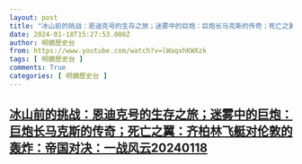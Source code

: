 ```yaml
---
layout: post
title: "冰山前的挑战：恩迪克号的生存之旅；迷雾中的巨炮：巨炮长马克斯的传奇；死亡之翼：齐柏林飞艇对伦敦的轰炸：帝国对决：一战风云20240118"
date: 2024-01-18T15:27:53.000Z
author: 明鏡歷史台
from: https://www.youtube.com/watch?v=lWaqxhKWXzk
tags: [ 明鏡歷史台 ]
comments: True
categories: [ 明鏡歷史台 ]
---
```

<!--1705591673000-->
[冰山前的挑战：恩迪克号的生存之旅；迷雾中的巨炮：巨炮长马克斯的传奇；死亡之翼：齐柏林飞艇对伦敦的轰炸：帝国对决：一战风云20240118](https://www.youtube.com/watch?v=lWaqxhKWXzk)
------

<div>

</div>
